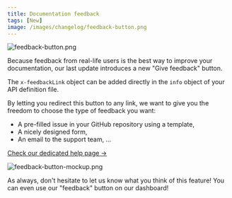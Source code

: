 ```yaml
---
title: Documentation feedback 
tags: [New]
image: /images/changelog/feedback-button.png
---
```


![feedback-button.png](/images/changelog/feedback-button.png)

Because feedback from real-life users is the best way to improve your documentation, our last update introduces a new "Give feedback" button.

The `x-feedbackLink` object can be added directly in the `info` object of your API definition file. 

By letting you redirect this button to any link, we want to give you the freedom to choose the type of feedback you want:
- A pre-filled issue in your GitHub repository using a template,
- A nicely designed form, 
- An email to the support team, ...

[Check our dedicated help page →](https://docs.bump.sh/help/specification-support/extensions/)

![feedback-button-mockup.png](/images/changelog/feedback-button-mockup.png)

As always, don't hesitate to let us know what you think of this feature! You can even use our "feedback" button on our dashboard!



